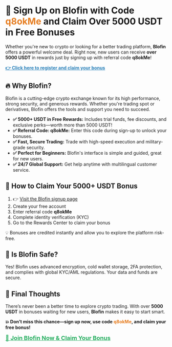 <h1>🎉 Sign Up on Blofin with Code <span style="color: #e67e22;">q8okMe</span> and Claim Over 5000 USDT in Free Bonuses</h1>

  <p>Whether you're new to crypto or looking for a better trading platform, <strong>Blofin</strong> offers a powerful welcome deal. Right now, new users can receive <strong>over 5000 USDT</strong> in rewards just by signing up with referral code <strong>q8okMe</strong>!</p>

  <p><a href="https://blofin.com/register?referral_code=q8okMe" target="_blank" style="color: #2980b9; font-weight: bold;">👉 Click here to register and claim your bonus</a></p>

 

  <h2>🔥 Why Blofin?</h2>

  <p>Blofin is a cutting-edge crypto exchange known for its high performance, strong security, and generous rewards. Whether you're trading spot or derivatives, Blofin offers the tools and support you need to succeed.</p>

  <ul>
    <li><strong>✅ 5000+ USDT in Free Rewards:</strong> Includes trial funds, fee discounts, and exclusive perks—worth more than 5000 USDT!</li>
    <li><strong>✅ Referral Code: q8okMe:</strong> Enter this code during sign-up to unlock your bonuses.</li>
    <li><strong>✅ Fast, Secure Trading:</strong> Trade with high-speed execution and military-grade security.</li>
    <li><strong>✅ Perfect for Beginners:</strong> Blofin's interface is simple and guided, great for new users.</li>
    <li><strong>✅ 24/7 Global Support:</strong> Get help anytime with multilingual customer service.</li>
  </ul>



  <h2>🎁 How to Claim Your 5000+ USDT Bonus</h2>

  <ol>
    <li>👉 <a href="https://blofin.com/register?referral_code=q8okMe" target="_blank">Visit the Blofin signup page</a></li>
    <li>Create your free account</li>
    <li>Enter referral code <strong>q8okMe</strong></li>
    <li>Complete identity verification (KYC)</li>
    <li>Go to the Rewards Center to claim your bonus</li>
  </ol>

  <p>💡 Bonuses are credited instantly and allow you to explore the platform risk-free.</p>

 

  <h2>🔐 Is Blofin Safe?</h2>
  <p>Yes! Blofin uses advanced encryption, cold wallet storage, 2FA protection, and complies with global KYC/AML regulations. Your data and funds are secure.</p>



  <h2>📢 Final Thoughts</h2>
  <p>There’s never been a better time to explore crypto trading. With over <strong>5000 USDT</strong> in bonuses waiting for new users, <strong>Blofin</strong> makes it easy to start smart.</p>

  <p><strong>💥 Don’t miss this chance—sign up now, use code <span style="color: #e67e22;">q8okMe</span>, and claim your free bonus!</strong></p>

  <p><a href="https://blofin.com/register?referral_code=q8okMe" target="_blank" style="color: #27ae60; font-weight: bold; font-size: 18px;">🔗 Join Blofin Now & Claim Your Bonus</a></p>

</body>
</html>

